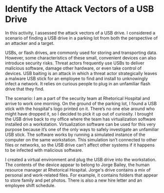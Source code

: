 # Identify the Attack Vectors of a USB Drive
In this activity, I assessed the attack vectors of a USB drive. I considered a scenario of finding a USB drive in a parking lot from both the perspective of an attacker and a target.

USBs, or flash drives, are commonly used for storing and transporting data. However, some characteristics of these small, convenient devices can also introduce security risks. 
Threat actors frequently use USBs to deliver malicious software, damage other hardware, or even take control of devices. 
USB baiting is an attack in which a threat actor strategically leaves a malware USB stick for an employee to find and install to unknowingly infect a network. 
It relies on curious people to plug in an unfamiliar flash drive that they find.

The scenario: 
I am a part of the security team at Rhetorical Hospital and arrive to work one morning. On the ground of the parking lot, I found a USB stick with the hospital's logo printed on it.
There’s no one else around who might have dropped it, so I decided to pick it up out of curiosity.
I brought the USB drive back to my office where the team has virtualization software installed on a workstation. 
Virtualization software can be used for this very purpose because it’s one of the only ways to safely investigate an unfamiliar USB stick. 
The software works by running a simulated instance of the computer on the same workstation. 
This simulation isn’t connected to other files or networks, so the USB drive can’t affect other systems if it happens to be infected with malicious software.

I created a virtual environment and plug the USB drive into the workstation. The contents of the device appear to belong to Jorge Bailey, the human resource manager at Rhetorical Hospital.
Jorge's drive contains a mix of personal and work-related files. For example, it contains folders that appear to store family and pet photos. There is also a new hire letter and an employee shift schedule.
